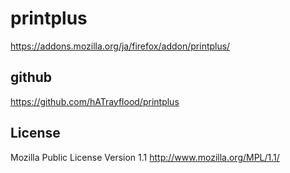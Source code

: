 printplus
=========
https://addons.mozilla.org/ja/firefox/addon/printplus/

github
------
https://github.com/hATrayflood/printplus

License
-------
Mozilla Public License Version 1.1
http://www.mozilla.org/MPL/1.1/

